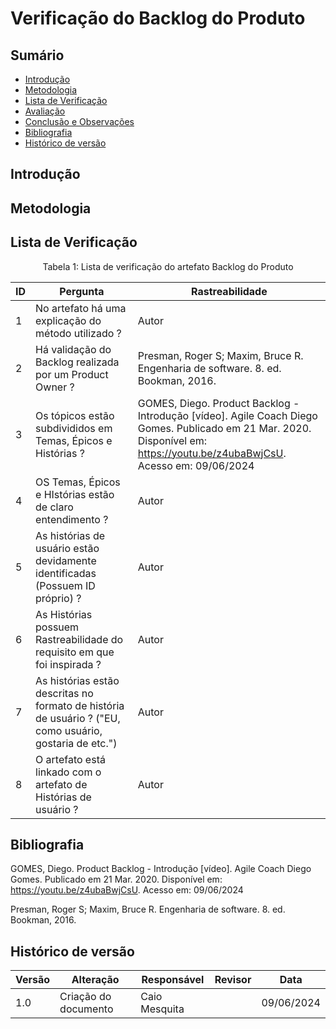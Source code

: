 # Verificação do Backlog do Produto

## Sumário
* [Introdução](#Introdução)
* [Metodologia](#Metodologia)
* [Lista de Verificação](#Lista-de-Verificação)
* [Avaliação](#Avaliação)
* [Conclusão e Observações](#Conclusão-e-Observações)
* [Bibliografia](#bibliografia)
* [Histórico de versão](#Histórico-de-versão)

## Introdução

## Metodologia 


## Lista de Verificação

<center>

Tabela 1: Lista de verificação do artefato Backlog do Produto

|ID|Pergunta|Rastreabilidade|
|-|-|-|
|1|No artefato há uma explicação do método utilizado ?|Autor|
|2|Há validação do Backlog realizada por um Product Owner ?|Presman, Roger S; Maxim, Bruce R. Engenharia de software. 8. ed. Bookman, 2016. |
|3|Os tópicos estão subdivididos em Temas, Épicos e Histórias ?|GOMES, Diego. Product Backlog - Introdução [vídeo]. Agile Coach Diego Gomes. Publicado em 21 Mar. 2020. Disponível em: https://youtu.be/z4ubaBwjCsU. Acesso em: 09/06/2024|
|4|OS Temas, Épicos e HIstórias estão de claro entendimento ?|Autor|
|5|As histórias de usuário estão devidamente identificadas (Possuem ID próprio) ?|Autor|
|6|As Histórias possuem Rastreabilidade do requisito em que foi inspirada ?|Autor|
|7|As histórias estão descritas no formato de história de usuário ? ("EU, como usuário, gostaria de etc.")|Autor|
|8|O artefato está linkado com o artefato de Histórias de usuário ?|Autor|


</center>




## Bibliografia

GOMES, Diego. Product Backlog - Introdução [vídeo]. Agile Coach Diego Gomes. Publicado em 21 Mar. 2020. Disponível em: https://youtu.be/z4ubaBwjCsU. Acesso em: 09/06/2024

Presman, Roger S; Maxim, Bruce R. Engenharia de software. 8. ed. Bookman, 2016. 



## Histórico de versão
| Versão | Alteração                           | Responsável     | Revisor         | Data       |
| ------ | ----------------------------------- | --------------- | --------------- | ---------- |
| 1.0    | Criação do documento                | Caio Mesquita   |  | 09/06/2024 |